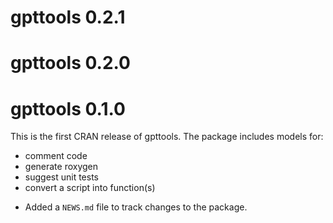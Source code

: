# gpttools 0.2.1

# gpttools 0.2.0

# gpttools 0.1.0

This is the first CRAN release of gpttools. The package includes models for:

-  comment code
-  generate roxygen
-  suggest unit tests
-  convert a script into function(s)

* Added a `NEWS.md` file to track changes to the package.
